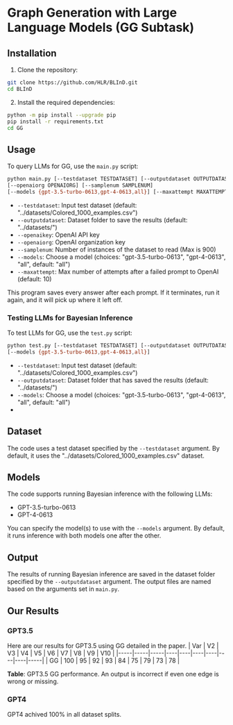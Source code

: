 # Graph Generation with Large Language Models (GG Subtask)

## Installation

1. Clone the repository:
```bash
git clone https://github.com/HLR/BLInD.git
cd BLInD
```
2. Install the required dependencies:
```bash
python -m pip install --upgrade pip
pip install -r requirements.txt
cd GG
```

## Usage

To query LLMs for GG, use the `main.py` script:
```bash
python main.py [--testdataset TESTDATASET] [--outputdataset OUTPUTDATASET] [--openaikey OPENAIKEY]
[--openaiorg OPENAIORG] [--samplenum SAMPLENUM]
[--models {gpt-3.5-turbo-0613,gpt-4-0613,all}] [--maxattempt MAXATTEMPT]
```

- `--testdataset`: Input test dataset (default: "../datasets/Colored_1000_examples.csv")
- `--outputdataset`: Dataset folder to save the results (default: "../datasets/")
- `--openaikey`: OpenAI API key
- `--openaiorg`: OpenAI organization key
- `--samplenum`: Number of instances of the dataset to read (Max is 900)
- `--models`: Choose a model (choices: "gpt-3.5-turbo-0613", "gpt-4-0613", "all", default: "all")
- `--maxattempt`: Max number of attempts after a failed prompt to OpenAI (default: 10)

This program saves every answer after each prompt. If it terminates, run it again, and it will pick up where it left off.

### Testing LLMs for Bayesian Inference


To test LLMs for GG, use the `test.py` script:
```bash
python test.py [--testdataset TESTDATASET] [--outputdataset OUTPUTDATASET]
[--models {gpt-3.5-turbo-0613,gpt-4-0613,all}]
```
- `--testdataset`: Input test dataset (default: "../datasets/Colored_1000_examples.csv")
- `--outputdataset`: Dataset folder that has saved the results (default: "../datasets/")
- `--models`: Choose a model (choices: "gpt-3.5-turbo-0613", "gpt-4-0613", "all", default: "all")
- 
## Dataset

The code uses a test dataset specified by the `--testdataset` argument. By default, it uses the "../datasets/Colored_1000_examples.csv" dataset.

## Models

The code supports running Bayesian inference with the following LLMs:
- GPT-3.5-turbo-0613
- GPT-4-0613

You can specify the model(s) to use with the `--models` argument. By default, it runs inference with both models one after the other.

## Output

The results of running Bayesian inference are saved in the dataset folder specified by the `--outputdataset` argument. The output files are named based on the arguments set in `main.py`.

## Our Results

### GPT3.5

Here are our results for GPT3.5 using GG detailed in the paper.
| Var | V2  | V3  | V4 | V5 | V6 | V7 | V8 | V9 | V10 |
|-----|-----|-----|----|----|----|----|----|----|-----|
| GG  | 100 | 95  | 92 | 93 | 84 | 75 | 79 | 73 | 78  |

**Table**: GPT3.5 GG performance. An output is incorrect if even one edge is wrong or missing.

### GPT4
GPT4 achived 100% in all dataset splits.


